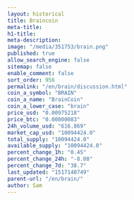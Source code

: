 ```yaml
---
layout: historical
title: Braincoin
meta-title: 
h1-title: 
meta-description: 
image: "/media/351753/brain.png"
published: true
allow_search_engine: false
sitemap: false
enable_comment: false
sort_order: 956
permalink: "/en/brain/discussion.html"
coin_a_symbol: "BRAIN"
coin_a_name: "BrainCoin"
coin_a_lower_case: "brain"
price_usd: "0.00975218"
price_btc: "0.00000083"
24h_volume_usd: "616.869"
market_cap_usd: "10094424.0"
total_supply: "10094424.0"
available_supply: "10094424.0"
percent_change_1h: "0.45"
percent_change_24h: "-8.08"
percent_change_7d: "38.7"
last_updated: "1517140749"
parent-url: "/en/brain/"
author: Sam
---
```


